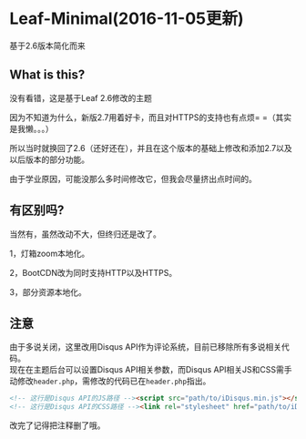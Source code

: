 # Leaf-Minimal(2016-11-05更新)

基于2.6版本简化而来

## What is this?
没有看错，这是基于Leaf 2.6修改的主题

因为不知道为什么，新版2.7用着好卡，而且对HTTPS的支持也有点烦= =（其实是我懒。。。）

所以当时就换回了2.6（还好还在），并且在这个版本的基础上修改和添加2.7以及以后版本的部分功能。

由于学业原因，可能没那么多时间修改它，但我会尽量挤出点时间的。

## 有区别吗?
当然有，虽然改动不大，但终归还是改了。

1，灯箱zoom本地化。

2，BootCDN改为同时支持HTTP以及HTTPS。

3，部分资源本地化。

## 注意
由于多说关闭，这里改用Disqus API作为评论系统，目前已移除所有多说相关代码。  
现在在主题后台可以设置Disqus API相关参数，而Disqus API相关JS和CSS需手动修改`header.php`，需修改的代码已在`header.php`指出。
```html
<!-- 这行是Disqus API的JS路径 --><script src="path/to/iDisqus.min.js"></script>
<!-- 这行是Disqus API的CSS路径 --><link rel="stylesheet" href="path/to/iDisqus.min.css" />
```
改完了记得把注释删了哦。
